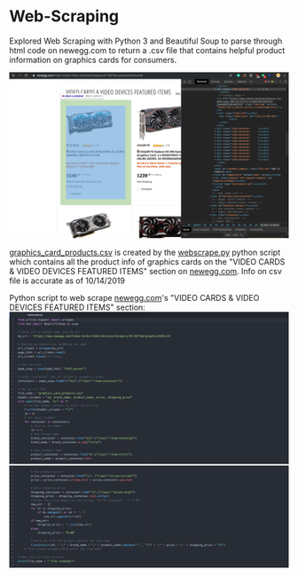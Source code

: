 # Web-Scraping
Explored Web Scraping with Python 3 and Beautiful Soup to parse through html code on newegg.com to return a .csv file that contains helpful product information on graphics cards for consumers.

<img src="images/Screenshot%202019-10-14%2003.09.38.png">

<a href="https://github.com/drod1029/Web-Scraping/blob/master/graphics_card_products.csv">graphics_card_products.csv</a> is created by the <a href="https://github.com/drod1029/Web-Scraping/blob/master/webscrape.py">webscrape.py</a> python script which contains all the product info of graphics cards on the "VIDEO CARDS & VIDEO DEVICES FEATURED ITEMS" section on <a href="https://www.newegg.com/Video-Cards-Video-Devices/Category/ID-38?Tpk=graphics%20cards">newegg.com</a>. Info on csv file is accurate as of 10/14/2019

Python script to web scrape <a href="https://www.newegg.com/Video-Cards-Video-Devices/Category/ID-38?Tpk=graphics%20cards">newegg.com</a>'s "VIDEO CARDS & VIDEO DEVICES FEATURED ITEMS" section:
<img src="images/Screenshot%202019-10-14%2002.56.54.png">
<img src="images/Screenshot%202019-10-14%2002.57.21.png">
